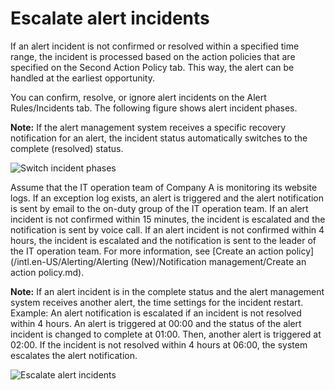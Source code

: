 # Escalate alert incidents

If an alert incident is not confirmed or resolved within a specified time range, the incident is processed based on the action policies that are specified on the Second Action Policy tab. This way, the alert can be handled at the earliest opportunity.

You can confirm, resolve, or ignore alert incidents on the Alert Rules/Incidents tab. The following figure shows alert incident phases.

**Note:** If the alert management system receives a specific recovery notification for an alert, the incident status automatically switches to the complete \(resolved\) status.

![Switch incident phases](https://static-aliyun-doc.oss-accelerate.aliyuncs.com/assets/img/en-US/5639872261/p264190.png)

Assume that the IT operation team of Company A is monitoring its website logs. If an exception log exists, an alert is triggered and the alert notification is sent by email to the on-duty group of the IT operation team. If an alert incident is not confirmed within 15 minutes, the incident is escalated and the notification is sent by voice call. If an alert incident is not confirmed within 4 hours, the incident is escalated and the notification is sent to the leader of the IT operation team. For more information, see [Create an action policy](/intl.en-US/Alerting/Alerting (New)/Notification management/Create an action policy.md).

**Note:** If an alert incident is in the complete status and the alert management system receives another alert, the time settings for the incident restart. Example: An alert notification is escalated if an incident is not resolved within 4 hours. An alert is triggered at 00:00 and the status of the alert incident is changed to complete at 01:00. Then, another alert is triggered at 02:00. If the incident is not resolved within 4 hours at 06:00, the system escalates the alert notification.

![Escalate alert incidents](https://static-aliyun-doc.oss-accelerate.aliyuncs.com/assets/img/en-US/6508072261/p264222.png)

